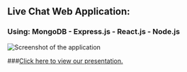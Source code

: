 ## Live Chat Web Application:
### Using: MongoDB - Express.js - React.js - Node.js

![Screenshot of the application](https://i.imgur.com/4GZJ6GM.png)



###[Click here to view our presentation.](https://docs.google.com/a/g.cofc.edu/presentation/d/19xqZbQ7eF5LXLCVqCr3qp_e0AcaO8c6jcMb-fx8X9sI/edit?usp=sharing)